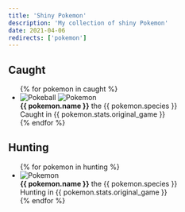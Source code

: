 ```yaml
---
title: 'Shiny Pokemon'
description: 'My collection of shiny Pokemon'
date: 2021-04-06
redirects: ['pokemon']
---
```


## Caught

<ul class="box">
  {% for pokemon in caught %}
  <li class="pokemon">
    <div class="sprites">
      <img src='/pokemon/balls/{{ pokemon.stats.ball | slugify }}.png' alt='Pokeball'>
      <img src='/pokemon/{{ pokemon.name | slugify }}.png' alt='Pokemon'>
    </div>
    <span><b>{{ pokemon.name }}</b> the {{ pokemon.species }}</span>
    <br>
    <span>Caught in {{ pokemon.stats.original_game }}</span>
  </li>
  {% endfor %}
</ul>

## Hunting

<ul class="box">
  {% for pokemon in hunting %}
  <li class="pokemon">
    <div class="sprites">
      <img src='/pokemon/{{ pokemon.name | slugify }}.png' alt='Pokemon'>
    </div>
    <span><b>{{ pokemon.name }}</b> the {{ pokemon.species }}</span>
    <br>
    <span>Hunting in {{ pokemon.stats.original_game }}</span>
  </li>
  {% endfor %}
</ul>
